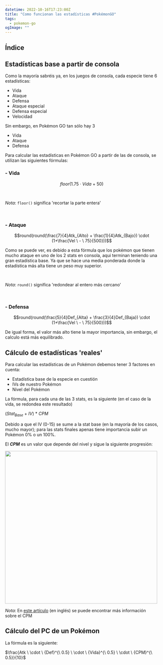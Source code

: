 ```yaml
---
datetime: 2022-10-16T17:23:00Z
title: "Como funcionan las estadísticas #PokémonGO"
tags:
  - pokemon-go
ogImage: ""
---
```


## Índice

## Estadísticas base a partir de consola
Como la mayoría sabréis ya, en los juegos de consola, cada especie tiene 6 estadísticas:
 - Vida
 - Ataque
 - Defensa
 - Ataque especial
 - Defensa especial
 - Velocidad

Sin embargo, en Pokémon GO tan sólo hay 3
 - Vida
 - Ataque
 - Defensa

Para calcular las estadísticas en Pokémon GO a partir de las de consola, se utilizan las siguientes fórmulas:
### - Vida

$$floor(1.75 \cdot Vida \ + \ 50)$$

<br />

*Nota*: `floor()` significa 'recortar la parte entera'

<br />

### - Ataque

$$round(round(\frac{7}{4}Atk_{Alto} + \frac{1}{4}Atk_{Bajo}) \cdot (1+\frac{Vel \ - \ 75}{500}))$$

Como se puede ver, es debido a esta fórmula que los pokémon que tienen mucho ataque en uno de los 2 stats en consola, aqui terminan teniendo una gran estadística base. Ya que se hace una media ponderada donde la estadística más alta tiene un peso muy superior.

<br />

*Nota*: `round()` significa 'redondear al entero más cercano'

<br />

###  - Defensa

$$round(round(\frac{5}{4}Def_{Alta} + \frac{3}{4}Def_{Baja}) \cdot (1+\frac{Vel \ - \ 75}{500}))$$

De igual forma, el valor más alto tiene la mayor importancia, sin embargo, el calculo está más equilibrado.

## Cálculo de estadísticas 'reales'
Para calcular las estadísticas de un Pokémon debemos tener 3 factores en cuenta:
- Estadística base de la especie en cuestión
- IVs de nuestro Pokémon
- Nivel del Pokémon

La fórmula, para cada una de las 3 stats, es la siguiente (en el caso de la vida, se redondea este resultado)

$(Stat_{Base} \ + \ IV) \ * \ CPM$

Debido a que el IV (0-15) se sume a la stat base (en la mayoría de los casos, mucho mayor); para las stats finales apenas tiene importancia subir un Pokémon 0% o un 100%.

El ***CPM*** es un valor que depende del nivel y sigue la siguiente progresión:

<img style="border: none;" height="500px" src="/content-images/pokemon/CPM.png" />

<br />

*Nota*: En [este artículo](https://gamepress.gg/pokemongo/cp-multiplier) (en inglés) se puede encontrar más información sobre el CPM

## Cálculo del PC de un Pokémon
La fórmula es la siguiente:

$\frac{Atk \ \cdot \ {Def}^{\ 0.5} \ \cdot \ {Vida}^{\ 0.5} \ \cdot \ {CPM}^{\ 0.5}}{10}$
